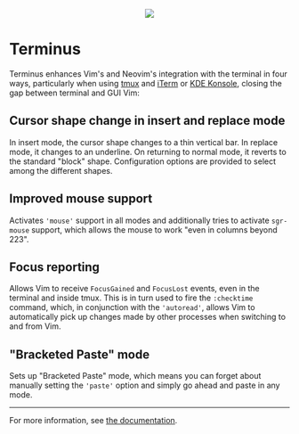 <p align="center">
<img src="https://raw.githubusercontent.com/wincent/terminus/media/terminus-color-small.png" />
</p>

# Terminus

Terminus enhances Vim's and Neovim's integration with the terminal in four ways, particularly when using [tmux](https://tmux.github.io/) and [iTerm](https://www.iterm2.com/) or [KDE Konsole](https://konsole.kde.org/), closing the gap between terminal and GUI Vim:

## Cursor shape change in insert and replace mode

In insert mode, the cursor shape changes to a thin vertical bar. In replace mode, it changes to an underline. On returning to normal mode, it reverts to the standard "block" shape. Configuration options are provided to select among the different shapes.

## Improved mouse support

Activates `'mouse'` support in all modes and additionally tries to activate `sgr-mouse` support, which allows the mouse to work "even in columns beyond 223".

## Focus reporting

Allows Vim to receive `FocusGained` and `FocusLost` events, even in the terminal and inside tmux. This is in turn used to fire the `:checktime` command, which, in conjunction with the `'autoread'`, allows Vim to automatically pick up changes made by other processes when switching to and from Vim.

## "Bracketed Paste" mode

Sets up "Bracketed Paste" mode, which means you can forget about manually setting the `'paste'` option and simply go ahead and paste in any mode.

---

For more information, see [the documentation](https://github.com/wincent/terminus/blob/main/doc/terminus.txt).
